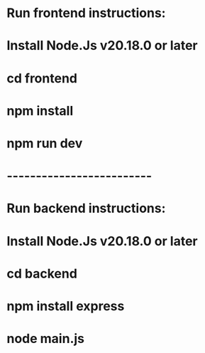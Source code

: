 # Run frontend instructions:
# Install Node.Js v20.18.0 or later
#  cd frontend
#  npm install
#  npm run dev
# -------------------------

# Run backend instructions:
# Install Node.Js v20.18.0 or later
#  cd backend
#  npm install express
#  node main.js

